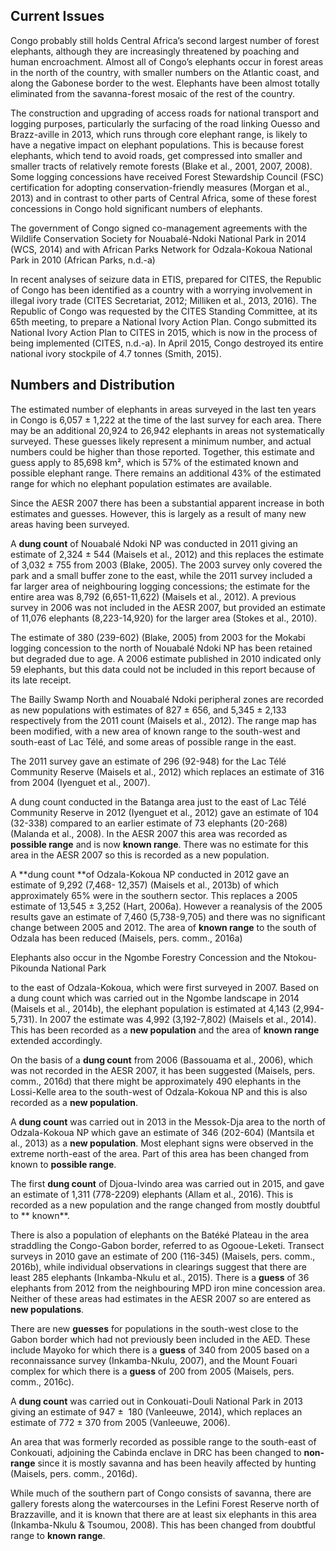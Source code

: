 ## Current Issues

Congo probably still holds Central Africa’s second largest number of forest elephants, although they are increasingly threatened by poaching and human encroachment. Almost all of Congo’s elephants occur in forest areas in the north of the country, with smaller numbers on the Atlantic coast, and along the Gabonese border to the west. Elephants have been almost totally eliminated from the savanna-forest mosaic of the rest of the country.

The construction and upgrading of access roads for national transport and logging purposes, particularly the surfacing of the road linking Ouesso and Brazz-aville in 2013, which runs through core elephant range, is likely to have a negative impact on elephant populations. This is because forest elephants, which tend to avoid roads, get compressed into smaller and smaller tracts of relatively remote forests (Blake et al., 2001, 2007, 2008). Some logging concessions have received Forest Stewardship Council (FSC) certification for adopting conservation-friendly measures (Morgan et al., 2013) and in contrast to other parts of Central Africa, some of these forest concessions in Congo hold significant numbers of elephants.

The government of Congo signed co-management agreements with the Wildlife Conservation Society for Nouabalé-Ndoki National Park in 2014 (WCS, 2014) and with African Parks Network for Odzala-Kokoua National Park in 2010 (African Parks, n.d.-a)

In recent analyses of seizure data in ETIS, prepared for CITES, the Republic of Congo has been identified as a country with a worrying involvement in illegal ivory trade (CITES Secretariat, 2012; Milliken et al., 2013, 2016). The Republic of Congo was requested by the CITES Standing Committee, at its 65th meeting, to prepare a National Ivory Action Plan. Congo submitted its National Ivory Action Plan to CITES in 2015, which is now in the process of being implemented (CITES, n.d.-a). In April 2015, Congo destroyed its entire national ivory stockpile of 4.7 tonnes (Smith, 2015).

## Numbers and Distribution

The estimated number of elephants in areas surveyed in the last ten years in Congo is 6,057 ± 1,222 at the time of the last survey for each area. There may be an additional 20,924 to 26,942 elephants in areas not systematically surveyed. These guesses likely represent a minimum number, and actual numbers could be higher than those reported. Together, this estimate and guess apply to 85,698 km², which is 57% of the estimated known and possible elephant range. There remains an additional 43% of the estimated range for which no elephant population estimates are available.

Since the AESR 2007 there has been a substantial apparent increase in both estimates and guesses. However, this is largely as a result of many new areas having been surveyed.

A **dung count** of Nouabalé Ndoki NP was conducted in 2011 giving an estimate of 2,324 ± 544 (Maisels et al., 2012) and this replaces the estimate of 3,032 ± 755 from 2003 (Blake, 2005). The 2003 survey only covered the park and a small buffer zone to the east, while the 2011 survey included a far larger area of neighbouring logging concessions; the estimate for the entire area was 8,792 (6,651-11,622) (Maisels et al., 2012). A previous survey in 2006 was not included in the AESR 2007, but provided an estimate of 11,076 elephants (8,223-14,920) for the larger area (Stokes et al., 2010). 

The estimate of 380 (239-602) (Blake, 2005) from 2003 for the Mokabi logging concession to the north of Nouabalé Ndoki NP has been retained but degraded due to age. A 2006 estimate published in 2010 indicated only 59 elephants, but this data could not be included in this report because of its late receipt.

The Bailly Swamp North and Nouabalé Ndoki peripheral zones are recorded as new populations with estimates of 827 ± 656, and 5,345 ± 2,133 respectively from the 2011 count (Maisels et al., 2012). The range map has been modified, with a new area of known range to the south-west and south-east of Lac Télé, and some areas of possible range in the east.

The 2011 survey gave an estimate of 296 (92-948) for the Lac Télé Community Reserve (Maisels et al., 2012) which replaces an estimate of 316 from 2004 (Iyenguet et al., 2007).

A dung count conducted in the Batanga area just to the east of Lac Télé Community Reserve in 2012 (Iyenguet et al., 2012) gave an estimate of 104 (32-338) compared to an earlier estimate of 73 elephants (20-268) (Malanda et al., 2008). In the AESR 2007 this area was recorded as **possible range** and is now **known range**. There was no estimate for this area in the AESR 2007 so this is recorded as a new population.

A **dung count **of Odzala-Kokoua NP conducted in 2012 gave an estimate of 9,292 (7,468- 12,357) (Maisels et al., 2013b) of which approximately 65% were in the southern sector. This replaces a 2005 estimate of 13,545 ± 3,252 (Hart, 2006a). However a reanalysis of the 2005 results gave an estimate of 7,460 (5,738-9,705) and there was no significant change between 2005 and 2012. The area of **known range** to the south of Odzala has been reduced (Maisels, pers. comm., 2016a)

Elephants also occur in the Ngombe Forestry Concession and the Ntokou-Pikounda National Park  

to the east of Odzala-Kokoua, which were first surveyed in 2007. Based on a dung count which was carried out in the Ngombe landscape in 2014 (Maisels et al., 2014b), the elephant population is estimated at 4,143 (2,994-5,731). In 2007 the estimate was 4,992 (3,192-7,802) (Maisels et al., 2014). This has been recorded as a **new population** and the area of **known range** extended accordingly.

On the basis of a **dung count** from 2006 (Bassouama et al., 2006), which was not recorded in the AESR 2007, it has been suggested (Maisels, pers. comm., 2016d) that there might be approximately 490 elephants in the Lossi-Kelle area to the south-west of Odzala-Kokoua NP and this is also recorded as a **new population**.

A **dung count** was carried out in 2013 in the Messok-Dja area to the north of Odzala-Kokoua NP which gave an estimate of 346 (202-604) (Mantsila et al., 2013) as a **new population**. Most elephant signs were observed in the extreme north-east of the area. Part of this area has been changed from known to **possible range**.

The first **dung count** of Djoua-Ivindo area was carried out in 2015, and gave an estimate of 1,311 (778-2209) elephants (Allam et al., 2016). This is recorded as a new population and the range changed from mostly doubtful to ** known**.

There is also a population of elephants on the Batéké Plateau in the area straddling the Congo-Gabon border, referred to as Ogooue-Leketi. Transect surveys in 2010 gave an estimate of 200 (116-345) (Maisels, pers. comm., 2016b), while individual observations in clearings suggest that there are least 285 elephants (Inkamba-Nkulu et al., 2015). There is a **guess** of 36 elephants from 2012 from the neighbouring MPD iron mine concession area. Neither of these areas had estimates in the AESR 2007 so are entered as **new populations**.

There are new **guesses** for populations in the south-west close to the Gabon border which had not previously been included in the AED. These include Mayoko for which there is a **guess** of 340 from 2005 based on a reconnaissance survey (Inkamba-Nkulu, 2007), and the Mount Fouari complex for which there is a **guess** of 200 from 2005 (Maisels, pers. comm., 2016c).

A **dung count** was carried out in Conkouati-Douli National Park in 2013 giving an estimate of 947 ±  180 (Vanleeuwe, 2014), which replaces an estimate of 772 ± 370 from 2005 (Vanleeuwe, 2006).

An area that was formerly recorded as possible range to the south-east of Conkouati, adjoining the Cabinda enclave in DRC has been changed to **non-range** since it is mostly savanna and has been heavily affected by hunting (Maisels, pers. comm., 2016d).

While much of the southern part of Congo consists of savanna, there are gallery forests along the watercourses in the Lefini Forest Reserve north of Brazzaville, and it is known that there are at least six elephants in this area (Inkamba-Nkulu & Tsoumou, 2008). This has been changed from doubtful range to **known range**. 